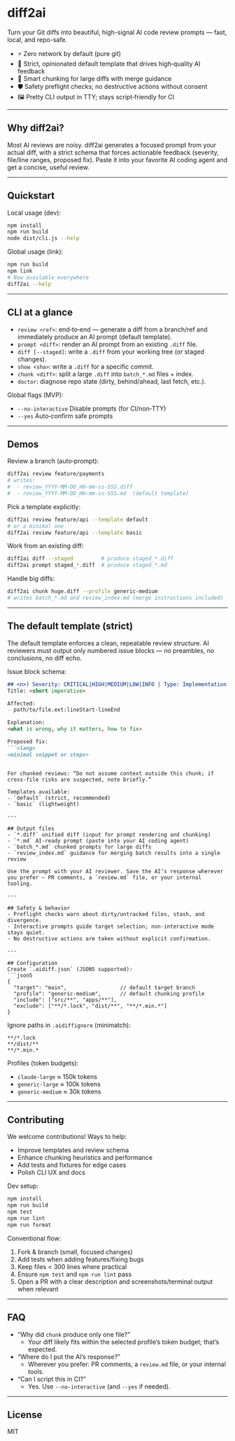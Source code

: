 # diff2ai

Turn your Git diffs into beautiful, high-signal AI code review prompts — fast, local, and repo-safe.

- ⚡️ Zero network by default (pure git)
- 🧠 Strict, opinionated default template that drives high‑quality AI feedback
- 🧩 Smart chunking for large diffs with merge guidance
- 🛡️ Safety preflight checks; no destructive actions without consent
- 🖼️ Pretty CLI output in TTY; stays script‑friendly for CI

---

## Why diff2ai?
Most AI reviews are noisy. diff2ai generates a focused prompt from your actual diff, with a strict schema that forces actionable feedback (severity, file/line ranges, proposed fix). Paste it into your favorite AI coding agent and get a concise, useful review.

---

## Quickstart

Local usage (dev):
```bash
npm install
npm run build
node dist/cli.js --help
```

Global usage (link):
```bash
npm run build
npm link
# Now available everywhere
diff2ai --help
```

---

## CLI at a glance

- `review <ref>`: end‑to‑end — generate a diff from a branch/ref and immediately produce an AI prompt (default template).
- `prompt <diff>`: render an AI prompt from an existing `.diff` file.
- `diff [--staged]`: write a `.diff` from your working tree (or staged changes).
- `show <sha>`: write a `.diff` for a specific commit.
- `chunk <diff>`: split a large `.diff` into `batch_*.md` files + index.
- `doctor`: diagnose repo state (dirty, behind/ahead, last fetch, etc.).

Global flags (MVP):
- `--no-interactive` Disable prompts (for CI/non‑TTY)
- `--yes` Auto‑confirm safe prompts

---

## Demos

Review a branch (auto‑prompt):
```bash
diff2ai review feature/payments
# writes:
#  - review_YYYY-MM-DD_HH-mm-ss-SSS.diff
#  - review_YYYY-MM-DD_HH-mm-ss-SSS.md  (default template)
```

Pick a template explicitly:
```bash
diff2ai review feature/api --template default
# or a minimal one
diff2ai review feature/api --template basic
```

Work from an existing diff:
```bash
diff2ai diff --staged         # produce staged_*.diff
diff2ai prompt staged_*.diff  # produce staged_*.md
```

Handle big diffs:
```bash
diff2ai chunk huge.diff --profile generic-medium
# writes batch_*.md and review_index.md (merge instructions included)
```

---

## The default template (strict)
The default template enforces a clean, repeatable review structure. AI reviewers must output only numbered issue blocks — no preambles, no conclusions, no diff echo.

Issue block schema:
```markdown
## <n>) Severity: CRITICAL|HIGH|MEDIUM|LOW|INFO | Type: Implementation|Bug|Security|Test|Performance|Style|Doc|Maintainability
Title: <short imperative>

Affected:
- path/to/file.ext:lineStart-lineEnd

Explanation:
<what is wrong, why it matters, how to fix>

Proposed fix:
```<lang>
<minimal snippet or steps>
```
```

For chunked reviews: “Do not assume context outside this chunk; if cross‑file risks are suspected, note briefly.”

Templates available:
- `default` (strict, recommended)
- `basic` (lightweight)

---

## Output files
- `*.diff` unified diff (input for prompt rendering and chunking)
- `*.md` AI‑ready prompt (paste into your AI coding agent)
- `batch_*.md` chunked prompts for large diffs
- `review_index.md` guidance for merging batch results into a single review

Use the prompt with your AI reviewer. Save the AI’s response wherever you prefer — PR comments, a `review.md` file, or your internal tooling.

---

## Safety & behavior
- Preflight checks warn about dirty/untracked files, stash, and divergence.
- Interactive prompts guide target selection; non‑interactive mode stays quiet.
- No destructive actions are taken without explicit confirmation.

---

## Configuration
Create `.aidiff.json` (JSON5 supported):
```json5
{
  "target": "main",                 // default target branch
  "profile": "generic-medium",      // default chunking profile
  "include": ["src/**", "apps/**"],
  "exclude": ["**/*.lock", "dist/**", "**/*.min.*"]
}
```

Ignore paths in `.aidiffignore` (minimatch):
```
**/*.lock
**/dist/**
**/*.min.*
```

Profiles (token budgets):
- `claude-large` ≈ 150k tokens
- `generic-large` ≈ 100k tokens
- `generic-medium` ≈ 30k tokens

---

## Contributing
We welcome contributions! Ways to help:
- Improve templates and review schema
- Enhance chunking heuristics and performance
- Add tests and fixtures for edge cases
- Polish CLI UX and docs

Dev setup:
```bash
npm install
npm run build
npm test
npm run lint
npm run format
```

Conventional flow:
1. Fork & branch (small, focused changes)
2. Add tests when adding features/fixing bugs
3. Keep files < 300 lines where practical
4. Ensure `npm test` and `npm run lint` pass
5. Open a PR with a clear description and screenshots/terminal output when relevant

---

## FAQ
- “Why did `chunk` produce only one file?”
  - Your diff likely fits within the selected profile’s token budget; that’s expected.
- “Where do I put the AI’s response?”
  - Wherever you prefer: PR comments, a `review.md` file, or your internal tools.
- “Can I script this in CI?”
  - Yes. Use `--no-interactive` (and `--yes` if needed).

---

## License
MIT

